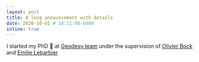 ```yaml
---
layout: post
title: A long announcement with details
date: 2020-10-01 # 16:11:00-0400
inline: true
---
```


I started my PhD :rocket: at [Geodesy team](https://www.ipgp.fr/en/ggs/geodesy) under the supervision of [Olivier Bock](http://www.ipgp.fr/en/bock-olivier) and [Emilie Lebarbier](https://www.parisnanterre.fr/mme-emilie-lebarbier)
